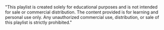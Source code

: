 "This playlist is created solely for educational purposes and is not intended for sale or commercial distribution. The content provided is for learning and personal use only. Any unauthorized commercial use, distribution, or sale of this playlist is strictly prohibited."
